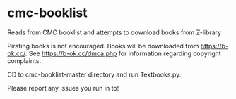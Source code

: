 # cmc-booklist
Reads from CMC booklist and attempts to download books from Z-library

Pirating books is not encouraged. Books will be downloaded from https://b-ok.cc/. See https://b-ok.cc/dmca.php for information regarding copyright complaints.

CD to cmc-booklist-master directory and run Textbooks.py.

Please report any issues you run in to!
